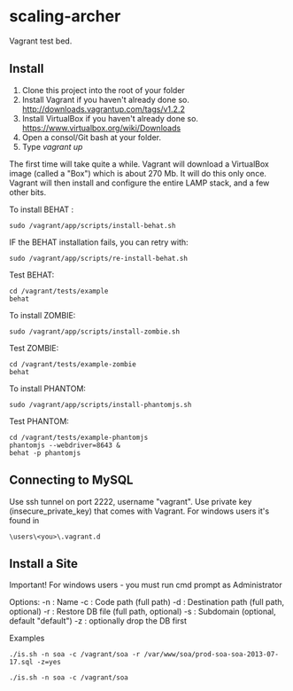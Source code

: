 scaling-archer
==============

Vagrant test bed.

Install
-------

1. Clone this project into the root of your <projects> folder
2. Install Vagrant if you haven't already done so.	http://downloads.vagrantup.com/tags/v1.2.2
3. Install VirtualBox if you haven't already done so.	https://www.virtualbox.org/wiki/Downloads
4. Open a consol/Git bash at your <projects> folder.
5. Type _vagrant up<enter>_

The first time will take quite a while. Vagrant will download a VirtualBox image (called a "Box") which is about 270 Mb. It will do this only once.
Vagrant will then install and configure the entire LAMP stack, and a few other bits.

To install BEHAT :

	sudo /vagrant/app/scripts/install-behat.sh

IF the BEHAT installation fails, you can retry with:

	sudo /vagrant/app/scripts/re-install-behat.sh

Test BEHAT:
	
	cd /vagrant/tests/example	
	behat 


To install ZOMBIE:
	
	sudo /vagrant/app/scripts/install-zombie.sh

Test ZOMBIE:

	cd /vagrant/tests/example-zombie
	behat 



To install PHANTOM:
	
	sudo /vagrant/app/scripts/install-phantomjs.sh

Test PHANTOM:
	
	cd /vagrant/tests/example-phantomjs
	phantomjs --webdriver=8643 &
	behat -p phantomjs


Connecting to MySQL
-------------------
Use ssh tunnel on port 2222, username "vagrant".
Use private key (insecure_private_key) that comes with Vagrant. For windows users it's found in 

	\users\<you>\.vagrant.d


Install a Site
--------------
Important! For windows users - you must run cmd prompt as Administrator

Options:
-n : Name
-c : Code path (full path)
-d : Destination path (full path, optional)
-r : Restore DB file (full path, optional)
-s : Subdomain (optional, default "default")
-z : optionally drop the DB first

Examples

	./is.sh -n soa -c /vagrant/soa -r /var/www/soa/prod-soa-soa-2013-07-17.sql -z=yes

	./is.sh -n soa -c /vagrant/soa


